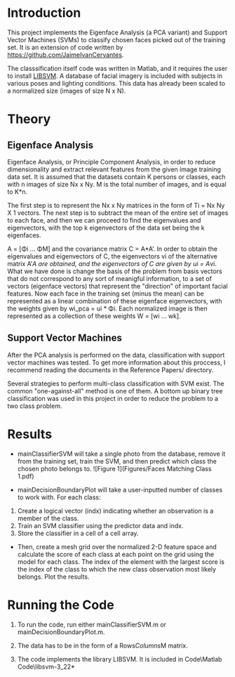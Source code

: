 Introduction
============

This project implements the Eigenface Analysis (a PCA variant) and Support Vector Machines (SVMs) to classify chosen faces picked out of the training set. It is an extension of code written by https://github.com/JaimeIvanCervantes.

The classsification itself code was written in Matlab, and it requires the user to install [LIBSVM](http://www.csie.ntu.edu.tw/~cjlin/libsvm/). A database of facial imagery is included with subjects in various poses and lighting conditions. This data has already been scaled to a normalized size (images of size N x N).

Theory
======

Eigenface Analysis
-------------------------------------

Eigenface Analysis, or Principle Component Analysis, in order to reduce dimensionality and extract relevant features from the given image training data set. It is assumed that the datasets contain K persons or classes, each with n images of size Nx x Ny.  M is the total number of images, and is equal to K*n. 

The first step is to represent the Nx x Ny matrices in the form of Ti = Nx Ny X 1 vectors.  The next step is to subtract the mean of the entire set of images to each face, and  then we can proceed to find the eigenvalues and eigenvectors, with the top k eigenvectors of the data set being the k eigenfaces.

A = [Φi … ΦM] and the covariance matrix C = A*A’.  In order to obtain the eigenvalues and eigenvectors of C, the eigenvectors vi of the alternative matrix A’*A are obtained, and the eigenvectors of C are given by ui = A*vi. What we have done is change the basis of the problem from basis vectors that do not correspond to any sort of meanigful information, to a set of vectors (eigenface vectors) that represent the "direction" of important facial features.  Now each face in the training set (minus the mean) can be represented as a linear combination of these eigenface eigenvectors, with the weights given by wi_pca = ui * Φi. Each normalized image is then represented as a collection of these weights W  = [wi … wk].

Support Vector Machines
-----------------------

After the PCA analysis is performed on the data, classification with support vector machines was tested. To get more information about this proccess, I recommend reading the documents in the Reference Papers/ directory.

Several strategies to perform multi-class classification with SVM exist. The common "one-against-all" method is one of them. A bottom up binary tree classification was used in this project in order to reduce the problem to a two class problem. 

Results
=======
* mainClassifierSVM will take a single photo from the database, remove it from the training set, train the SVM, and then predict which class the chosen photo belongs to.
![Figure 1](Figures/Faces Matching Class 1.pdf)

* mainDecisionBoundaryPlot will take a user-inputted number of classes to work with. For each class:
1. Create a logical vector (indx) indicating whether an observation is a member of the class.
2. Train an SVM classifier using the predictor data and indx.
3. Store the classifier in a cell of a cell array.
  * Then, create a mesh grid over the normalized 2-D feature space and calculate the score of each class at each point on the grid using the model for each class. The index of the element with the largest score is the index of the class to which the new class observation most likely belongs. Plot the results.


Running the Code
================

1. To run the code, run either mainClassifierSVM.m or mainDecisionBoundaryPlot.m. 

2. The data has to be in the form of a Rows*Columns*M matrix.

3. The code implements the library LIBSVM. It is included in Code\Matlab Code\libsvm-3_22\*
